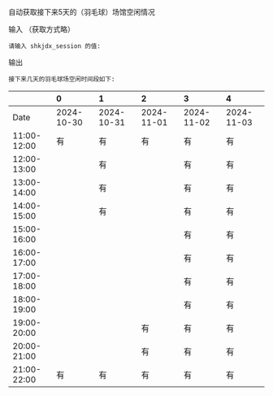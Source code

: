 自动获取接下来5天的（羽毛球）场馆空闲情况

输入 （获取方式略）
```
请输入 shkjdx_session 的值: 
```

输出
```
接下来几天的羽毛球场空闲时间段如下:

```
|             | 0          | 1          | 2          | 3          | 4          |
|:------------|:-----------|:-----------|:-----------|:-----------|:-----------|
| Date        | 2024-10-30 | 2024-10-31 | 2024-11-01 | 2024-11-02 | 2024-11-03 |
| 11:00-12:00 | 有         | 有         | 有         | 有         | 有         |
| 12:00-13:00 |            | 有         |            | 有         | 有         |
| 13:00-14:00 |            | 有         |            | 有         | 有         |
| 14:00-15:00 |            | 有         |            | 有         | 有         |
| 15:00-16:00 |            |            |            | 有         | 有         |
| 16:00-17:00 |            |            |            | 有         | 有         |
| 17:00-18:00 |            |            |            | 有         | 有         |
| 18:00-19:00 |            |            |            | 有         | 有         |
| 19:00-20:00 |            |            | 有         | 有         | 有         |
| 20:00-21:00 |            |            | 有         | 有         | 有         |
| 21:00-22:00 | 有         | 有         | 有         | 有         | 有         |
